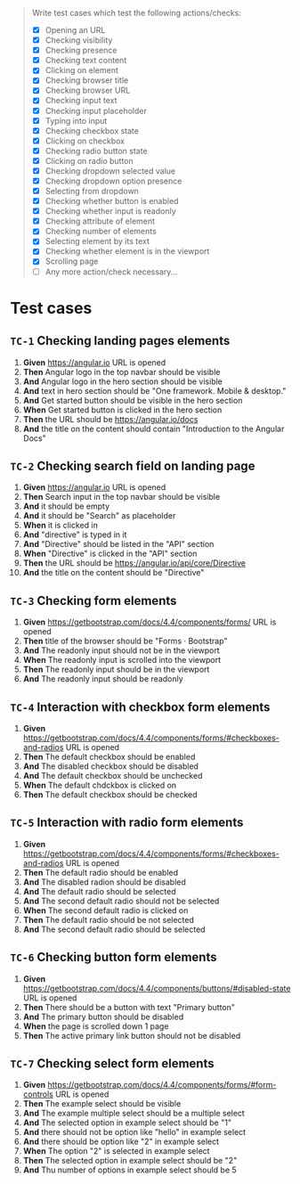 > Write test cases which test the following actions/checks:
> - [x] Opening an URL
> - [x] Checking visibility
> - [x] Checking presence
> - [x] Checking text content
> - [x] Clicking on element
> - [x] Checking browser title
> - [x] Checking browser URL
> - [x] Checking input text
> - [x] Checking input placeholder
> - [x] Typing into input
> - [x] Checking checkbox state
> - [x] Clicking on checkbox
> - [x] Checking radio button state
> - [x] Clicking on radio button
> - [x] Checking dropdown selected value
> - [x] Checking dropdown option presence
> - [x] Selecting from dropdown
> - [x] Checking whether button is enabled
> - [x] Checking whether input is readonly
> - [x] Checking attribute of element
> - [x] Checking number of elements
> - [x] Selecting element by its text
> - [x] Checking whether element is in the viewport
> - [x] Scrolling page
> - [ ] Any more action/check necessary...

# Test cases

## `TC-1` Checking landing pages elements

1. **Given** https://angular.io URL is opened
1. **Then** Angular logo in the top navbar should be visible
1. **And** Angular logo in the hero section should be visible
1. **And** text in hero section should be "One framework. Mobile & desktop."
1. **And** Get started button should be visible in the hero section
1. **When** Get started button is clicked in the hero section
1. **Then** the URL should be https://angular.io/docs
1. **And** the title on the content should contain "Introduction to the Angular Docs"

## `TC-2` Checking search field on landing page

1. **Given** https://angular.io URL is opened
1. **Then** Search input in the top navbar should be visible
1. **And** it should be empty
1. **And** it should be "Search" as placeholder
1. **When** it is clicked in
1. **And** "directive" is typed in it
1. **And** "Directive" should be listed in the "API" section
1. **When** "Directive" is clicked in the "API" section
1. **Then** the URL should be https://angular.io/api/core/Directive
1. **And** the title on the content should be "Directive"

## `TC-3` Checking form elements

1. **Given** https://getbootstrap.com/docs/4.4/components/forms/ URL is opened
1. **Then** title of the browser should be "Forms · Bootstrap"
1. **And** The readonly input should not be in the viewport
1. **When** The readonly input is scrolled into the viewport
1. **Then** The readonly input should be in the viewport
1. **And** The readonly input should be readonly

## `TC-4` Interaction with checkbox form elements

1. **Given** https://getbootstrap.com/docs/4.4/components/forms/#checkboxes-and-radios URL is opened
1. **Then** The default checkbox should be enabled
1. **And** The disabled checkbox should be disabled
1. **And** The default checkbox should be unchecked
1. **When** The default chdckbox is clicked on
1. **Then** The default checkbox should be checked

## `TC-5` Interaction with radio form elements

1. **Given** https://getbootstrap.com/docs/4.4/components/forms/#checkboxes-and-radios URL is opened
1. **Then** The default radio should be enabled
1. **And** The disabled radion should be disabled
1. **And** The default radio should be selected
1. **And** The second default radio should not be selected
1. **When** The second default radio is clicked on
1. **Then** The default radio should be not selected
1. **And** The second default radio should be selected

## `TC-6` Checking button form elements

1. **Given** https://getbootstrap.com/docs/4.4/components/buttons/#disabled-state URL is opened
1. **Then** There should be a button with text "Primary button"
1. **And** The primary button should be disabled
1. **When** the page is scrolled down 1 page
1. **Then** The active primary link button should not be disabled

## `TC-7` Checking select form elements

1. **Given** https://getbootstrap.com/docs/4.4/components/forms/#form-controls URL is opened
1. **Then** The example select should be visible
1. **And** The example multiple select should be a multiple select
1. **And** The selected option in example select should be "1"
1. **And** there should not be option like "hello" in example select
1. **And** there should be option like "2" in example select
1. **When** The option "2" is selected in example select
1. **Then** The selected option in example select should be "2"
1. **And** Thu number of options in example select should be 5
